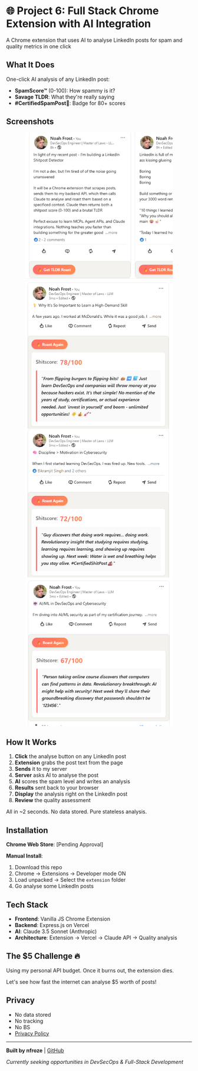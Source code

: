 # 🌐 Project 6: Full Stack Chrome Extension with AI Integration

A Chrome extension that uses AI to analyse LinkedIn posts for spam and quality metrics in one click

## What It Does

One-click AI analysis of any LinkedIn post:
- **SpamScore™** (0-100): How spammy is it?
- **Savage TLDR**: What they're really saying
- **#CertifiedSpamPost📧**: Badge for 80+ scores

## Screenshots

<div align="center">
  <img src="screenshots/1.png" width="400" alt="1">
  <img src="screenshots/2.png" width="400" alt="2">
  <img src="screenshots/3.png" width="400" alt="3">
  <img src="screenshots/4.png" width="400" alt="4">
</div>

## How It Works

1. **Click** the analyse button on any LinkedIn post
2. **Extension** grabs the post text from the page
3. **Sends** it to my server
4. **Server** asks AI to analyse the post
5. **AI** scores the spam level and writes an analysis
6. **Results** sent back to your browser
7. **Display** the analysis right on the LinkedIn post
8. **Review** the quality assessment

All in ~2 seconds. No data stored. Pure stateless analysis.

## Installation

**Chrome Web Store**: [Pending Approval]

**Manual Install**:
1. Download this repo
2. Chrome → Extensions → Developer mode ON
3. Load unpacked → Select the `extension` folder
4. Go analyse some LinkedIn posts

## Tech Stack

- **Frontend**: Vanilla JS Chrome Extension
- **Backend**: Express.js on Vercel  
- **AI**: Claude 3.5 Sonnet (Anthropic)
- **Architecture**: Extension → Vercel → Claude API → Quality analysis

## The $5 Challenge 🔥

Using my personal API budget. Once it burns out, the extension dies.

Let's see how fast the internet can analyse $5 worth of posts!

## Privacy

- No data stored
- No tracking
- No BS
- [Privacy Policy](./PRIVACY.md)

---

**Built by nfroze** | [GitHub](https://github.com/nfroze)

*Currently seeking opportunities in DevSecOps & Full-Stack Development*